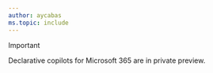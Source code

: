 ```yaml
---
author: aycabas
ms.topic: include
---
```


<!-- markdownlint-disable MD041-->

> [!IMPORTANT]
>
> Declarative copilots for Microsoft 365 are in private preview.

